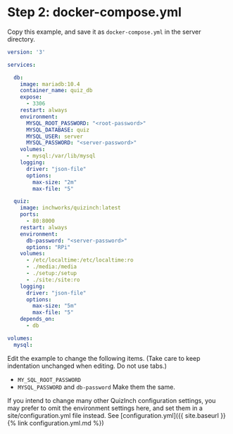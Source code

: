 # Step 2: docker-compose.yml

Copy this example, and save it as `docker-compose.yml` in the server directory.

```yml
version: '3'

services:

  db:
    image: mariadb:10.4
    container_name: quiz_db
    expose:
      - 3306
    restart: always
    environment:
      MYSQL_ROOT_PASSWORD: "<root-password>"
      MYSQL_DATABASE: quiz
      MYSQL_USER: server
      MYSQL_PASSWORD: "<server-password>"
    volumes:
      - mysql:/var/lib/mysql
    logging:
      driver: "json-file"
      options:
        max-size: "2m"
        max-file: "5"

  quiz:
    image: inchworks/quizinch:latest
    ports:
      - 80:8000
    restart: always
    environment:
      db-password: "<server-password>"
      options: "RPi"
    volumes:
      - /etc/localtime:/etc/localtime:ro
      - ./media:/media
      - ./setup:/setup
      - ./site:/site:ro
    logging:
      driver: "json-file"
      options:
        max-size: "5m"
        max-file: "5"
    depends_on:
      - db

volumes:
  mysql:
```

Edit the example to change the following items. (Take care to keep indentation unchanged when editing. Do not use tabs.)
- `MY_SQL_ROOT_PASSWORD`
- `MYSQL_PASSWORD` and `db-password` Make them the same.

If you intend to change many other QuizInch configuration settings, you may prefer to omit the environment settings here, and set them in a site/configuration.yml file instead. See [configuration.yml]({{ site.baseurl }}{% link configuration.yml.md %})